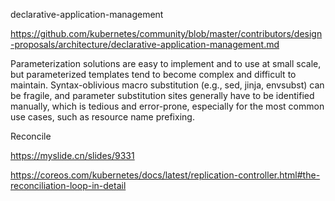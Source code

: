 declarative-application-management

https://github.com/kubernetes/community/blob/master/contributors/design-proposals/architecture/declarative-application-management.md

Parameterization solutions are easy to implement and to use at small scale, but parameterized templates tend to become complex and difficult to maintain. Syntax-oblivious macro substitution (e.g., sed, jinja, envsubst) can be fragile, and parameter substitution sites generally have to be identified manually, which is tedious and error-prone, especially for the most common use cases, such as resource name prefixing.

Reconcile 

https://myslide.cn/slides/9331

https://coreos.com/kubernetes/docs/latest/replication-controller.html#the-reconciliation-loop-in-detail
